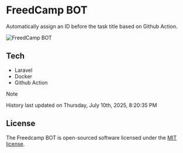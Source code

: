 # FreedCamp BOT

Automatically assign an ID before the task title based on Github Action.

![FreedCamp BOT](https://repository-images.githubusercontent.com/737932867/7d34798b-2680-471c-b089-a78a718d3d6a)

## Tech

- Laravel
- Docker
- Github Action

> [!NOTE]  
> History last updated on Thursday, July 10th, 2025, 8:20:35 PM

## License

The Freedcamp BOT is open-sourced software licensed under the [MIT license](https://opensource.org/licenses/MIT).

